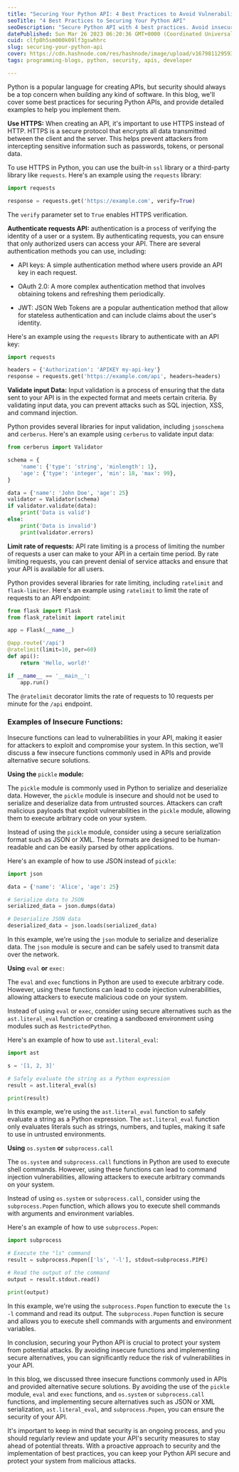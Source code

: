 ```yaml
---
title: "Securing Your Python API: 4 Best Practices to Avoid Vulnerabilities"
seoTitle: "4 Best Practices to Securing Your Python API"
seoDescription: "Secure Python API with 4 best practices. Avoid insecure functions, implement authentication and access controls, and validate data to avoid vulnerabilities."
datePublished: Sun Mar 26 2023 06:20:36 GMT+0000 (Coordinated Universal Time)
cuid: clfp0h5sm000k09lf3gswhhrc
slug: securing-your-python-api
cover: https://cdn.hashnode.com/res/hashnode/image/upload/v1679811295938/d400bcb8-015d-483b-8926-788bc07a4c2a.png
tags: programming-blogs, python, security, apis, developer

---
```


Python is a popular language for creating APIs, but security should always be a top concern when building any kind of software. In this blog, we'll cover some best practices for securing Python APIs, and provide detailed examples to help you implement them.

**Use HTTPS:** When creating an API, it's important to use HTTPS instead of HTTP. HTTPS is a secure protocol that encrypts all data transmitted between the client and the server. This helps prevent attackers from intercepting sensitive information such as passwords, tokens, or personal data.

To use HTTPS in Python, you can use the built-in `ssl` library or a third-party library like `requests`. Here's an example using the `requests` library:

```python
import requests

response = requests.get('https://example.com', verify=True)
```

The `verify` parameter set to `True` enables HTTPS verification.

**Authenticate requests API:** authentication is a process of verifying the identity of a user or a system. By authenticating requests, you can ensure that only authorized users can access your API. There are several authentication methods you can use, including:

* API keys: A simple authentication method where users provide an API key in each request.
    
* OAuth 2.0: A more complex authentication method that involves obtaining tokens and refreshing them periodically.
    
* JWT: JSON Web Tokens are a popular authentication method that allow for stateless authentication and can include claims about the user's identity.
    

Here's an example using the `requests` library to authenticate with an API key:

```python
import requests

headers = {'Authorization': 'APIKEY my-api-key'}
response = requests.get('https://example.com/api', headers=headers)
```

**Validate input Data:** Input validation is a process of ensuring that the data sent to your API is in the expected format and meets certain criteria. By validating input data, you can prevent attacks such as SQL injection, XSS, and command injection.

Python provides several libraries for input validation, including `jsonschema` and `cerberus`. Here's an example using `cerberus` to validate input data:

```python
from cerberus import Validator

schema = {
    'name': {'type': 'string', 'minlength': 1},
    'age': {'type': 'integer', 'min': 18, 'max': 99},
}

data = {'name': 'John Doe', 'age': 25}
validator = Validator(schema)
if validator.validate(data):
    print('Data is valid')
else:
    print('Data is invalid')
    print(validator.errors)
```

**Limit rate of requests:** API rate limiting is a process of limiting the number of requests a user can make to your API in a certain time period. By rate limiting requests, you can prevent denial of service attacks and ensure that your API is available for all users.

Python provides several libraries for rate limiting, including `ratelimit` and `flask-limiter`. Here's an example using `ratelimit` to limit the rate of requests to an API endpoint:

```python
from flask import Flask
from flask_ratelimit import ratelimit

app = Flask(__name__)

@app.route('/api')
@ratelimit(limit=10, per=60)
def api():
    return 'Hello, world!'

if __name__ == '__main__':
    app.run()
```

The `@ratelimit` decorator limits the rate of requests to 10 requests per minute for the `/api` endpoint.

### Examples of Insecure Functions:

Insecure functions can lead to vulnerabilities in your API, making it easier for attackers to exploit and compromise your system. In this section, we'll discuss a few insecure functions commonly used in APIs and provide alternative secure solutions.

**Using the** `pickle` **module:**

The `pickle` module is commonly used in Python to serialize and deserialize data. However, the `pickle` module is insecure and should not be used to serialize and deserialize data from untrusted sources. Attackers can craft malicious payloads that exploit vulnerabilities in the `pickle` module, allowing them to execute arbitrary code on your system.

Instead of using the `pickle` module, consider using a secure serialization format such as JSON or XML. These formats are designed to be human-readable and can be easily parsed by other applications.

Here's an example of how to use JSON instead of `pickle`:

```python
import json

data = {'name': 'Alice', 'age': 25}

# Serialize data to JSON
serialized_data = json.dumps(data)

# Deserialize JSON data
deserialized_data = json.loads(serialized_data)
```

In this example, we're using the `json` module to serialize and deserialize data. The `json` module is secure and can be safely used to transmit data over the network.

**Using** `eval` **or** `exec:`

The `eval` and `exec` functions in Python are used to execute arbitrary code. However, using these functions can lead to code injection vulnerabilities, allowing attackers to execute malicious code on your system.

Instead of using `eval` or `exec`, consider using secure alternatives such as the `ast.literal_eval` function or creating a sandboxed environment using modules such as `RestrictedPython`.

Here's an example of how to use `ast.literal_eval`:

```python
import ast

s = '[1, 2, 3]'

# Safely evaluate the string as a Python expression
result = ast.literal_eval(s)

print(result)
```

In this example, we're using the `ast.literal_eval` function to safely evaluate a string as a Python expression. The `ast.literal_eval` function only evaluates literals such as strings, numbers, and tuples, making it safe to use in untrusted environments.

**Using** `os.system` **or** `subprocess.call`

The `os.system` and `subprocess.call` functions in Python are used to execute shell commands. However, using these functions can lead to command injection vulnerabilities, allowing attackers to execute arbitrary commands on your system.

Instead of using `os.system` or `subprocess.call`, consider using the `subprocess.Popen` function, which allows you to execute shell commands with arguments and environment variables.

Here's an example of how to use `subprocess.Popen`:

```python
import subprocess

# Execute the "ls" command
result = subprocess.Popen(['ls', '-l'], stdout=subprocess.PIPE)

# Read the output of the command
output = result.stdout.read()

print(output)
```

In this example, we're using the `subprocess.Popen` function to execute the `ls -l` command and read its output. The `subprocess.Popen` function is secure and allows you to execute shell commands with arguments and environment variables.

In conclusion, securing your Python API is crucial to protect your system from potential attacks. By avoiding insecure functions and implementing secure alternatives, you can significantly reduce the risk of vulnerabilities in your API.

In this blog, we discussed three insecure functions commonly used in APIs and provided alternative secure solutions. By avoiding the use of the `pickle` module, `eval` and `exec` functions, and `os.system` or `subprocess.call` functions, and implementing secure alternatives such as JSON or XML serialization, `ast.literal_eval`, and `subprocess.Popen`, you can ensure the security of your API.

It's important to keep in mind that security is an ongoing process, and you should regularly review and update your API's security measures to stay ahead of potential threats. With a proactive approach to security and the implementation of best practices, you can keep your Python API secure and protect your system from malicious attacks.